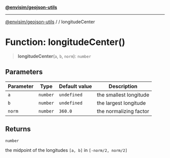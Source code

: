 [**@envisim/geojson-utils**](../../README.md)

---

[@envisim/geojson-utils]() / [](../../README.md) / longitudeCenter

# Function: longitudeCenter()

> **longitudeCenter**(`a`, `b`, `norm`): `number`

## Parameters

| Parameter | Type     | Default value | Description            |
| --------- | -------- | ------------- | ---------------------- |
| `a`       | `number` | `undefined`   | the smallest longitude |
| `b`       | `number` | `undefined`   | the largest longitude  |
| `norm`    | `number` | `360.0`       | the normalizing factor |

## Returns

`number`

the midpoint of the longitudes `[a, b]` in `[-norm/2, norm/2]`
